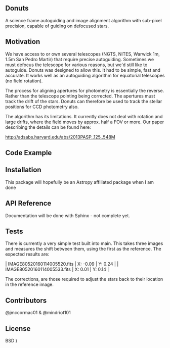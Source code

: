 ## Donuts

A science frame autoguiding and image alignment algorithm with sub-pixel precision, capable of guiding on defocused stars. 

## Motivation

We have access to or own several telescopes (NGTS, NITES, Warwick 1m, 1.5m San Pedro Martir) that require precise autoguiding. Sometimes we must defocus the telescope for various reasons, but we'd still like to autoguide. Donuts was designed to allow this. It had to be simple, fast and accurate. It works well as an autoguiding algorithm for equatorial telescopes (no field rotation). 

The process for aligning apertures for photometry is essentially the reverse. Rather than the telescope pointing being corrected. The apertures must track the drift of the stars. Donuts can therefore be used to track the stellar positions for CCD photometry also. 

The algorithm has its limitations. It currently does not deal with rotation and large drifts, where the field moves by approx. half a FOV or more. Our paper describing the details can be found here:

http://adsabs.harvard.edu/abs/2013PASP..125..548M

## Code Example

 
## Installation

This package will hopefully be an Astropy affiliated package when I am done

## API Reference

Documentation will be done with Sphinx - not complete yet.

## Tests

There is currently a very simple test built into main. This takes three images and measures the shift between them, using the first as the reference. The expected results are:

| IMAGE80520160114005520.fits | X: -0.09 | Y: 0.24 |
| IMAGE80520160114005533.fits | X: 0.01  | Y: 0.14 |

The corrections, are those required to adjust the stars back to their location in the reference image.

## Contributors

@jmccormac01 & @mindriot101

## License

BSD
)
